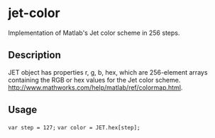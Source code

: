 # jet-color

Implementation of Matlab's Jet color scheme in 256 steps. 

## Description

JET object has properties r, g, b, hex, which are 256-element arrays containing the RGB or hex values for the Jet color scheme. http://www.mathworks.com/help/matlab/ref/colormap.html. 

## Usage

`var step = 127;`
`var color = JET.hex[step];`